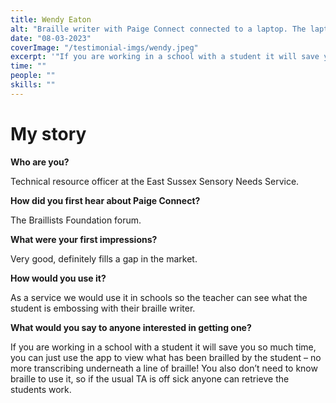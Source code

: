 ```yaml
---
title: Wendy Eaton
alt: "Braille writer with Paige Connect connected to a laptop. The laptop screen shows translated braille."
date: "08-03-2023"
coverImage: "/testimonial-imgs/wendy.jpeg"
excerpt: '"If you are working in a school with a student it will save you so much time, you can just use the app to read what has been brailled in print – no more transcribing underneath a line of braille!"'
time: ""
people: ""
skills: ""
---
```


# My story

**Who are you?**

Technical resource officer at the East Sussex Sensory Needs Service.

**How did you first hear about Paige Connect?**

The Braillists Foundation forum.

**What were your first impressions?**

Very good, definitely fills a gap in the market.

**How would you use it?**

As a service we would use it in schools so the teacher can see what the student is embossing with their braille writer.

**What would you say to anyone interested in getting one?**

If you are working in a school with a student it will save you so much time, you can just use the app to view what has been brailled by the student – no more transcribing underneath a line of braille! You also don’t need to know braille to use it, so if the usual TA is off sick anyone can retrieve the students work.
